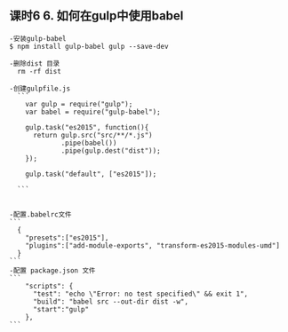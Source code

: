## 课时6 6. 如何在gulp中使用babel
    -安装gulp-babel
    $ npm install gulp-babel gulp --save-dev

    -删除dist 目录
      rm -rf dist    

    -创建gulpfile.js
      ```
        var gulp = require("gulp");
        var babel = require("gulp-babel");

        gulp.task("es2015", function(){
          return gulp.src("src/**/*.js")
                 .pipe(babel())
                 .pipe(gulp.dest("dist"));
        });

        gulp.task("default", ["es2015"]);

      ```


    -配置.babelrc文件
    ```
      {
        "presets":["es2015"],
        "plugins":["add-module-exports", "transform-es2015-modules-umd"]
      }
    ```
    -配置 package.json 文件
    ```
        "scripts": {
          "test": "echo \"Error: no test specified\" && exit 1",
          "build": "babel src --out-dir dist -w",
          "start":"gulp"
        },
    ```
